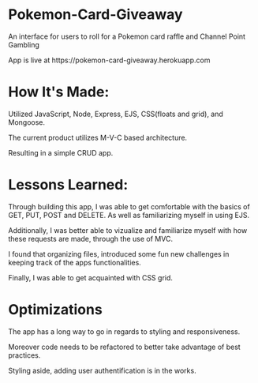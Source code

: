 # Pokemon-Card-Giveaway
<p> An interface for users to roll for a Pokemon card raffle and Channel Point Gambling </p>
App is live at https://pokemon-card-giveaway.herokuapp.com

<h1>How It's Made:</h1>
<p>Utilized JavaScript, Node, Express, EJS, CSS(floats and grid), and Mongoose.</p>
<p>The current product utilizes M-V-C based architecture.</p>
<p>Resulting in a simple CRUD app.</p>


<h1>Lessons Learned:</h1>
<p>Through building this app, I was able to get comfortable with the basics of GET, PUT, POST and DELETE. As well as familiarizing myself in using EJS.</p>
<p>Additionally, I was better able to vizualize and familiarize myself with how these requests are made, through the use of MVC. </p>
<p>I found that organizing files, introduced some fun new challenges in keeping track of the apps functionalities.</p>
<p>Finally, I was able to get acquainted with CSS grid.</p>

<h1>Optimizations</h1>
<p>The app has a long way to go in regards to styling and responsiveness.</p>
<p>Moreover code needs to be refactored to better take advantage of best practices.</p>
<p>Styling aside, adding user authentification is in the works.</p>
